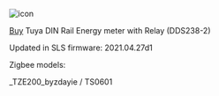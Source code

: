 ![icon](icon.png)

[Buy](http://alli.pub/5r281e) Tuya DIN Rail Energy meter with Relay (DDS238-2)


Updated in SLS firmware: 2021.04.27d1 


Zigbee models:

_TZE200_byzdayie / TS0601
